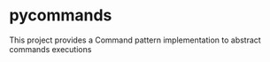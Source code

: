 # pycommands
This project provides a Command pattern implementation to abstract commands executions
